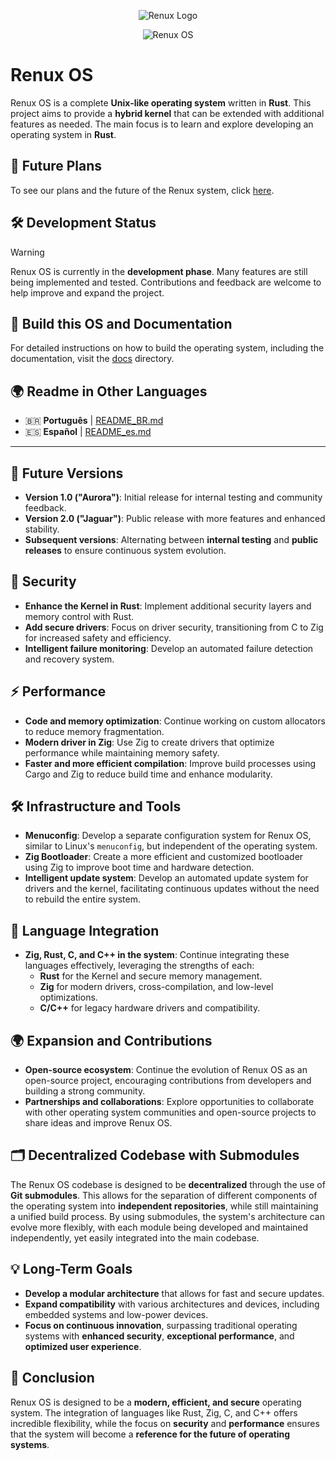 <p align="center">
  <img src="https://github.com/user-attachments/assets/99a8117c-bd7e-4633-b6bb-3f6ce2c29bcb" alt="Renux Logo">
</p>
<p align="center">
 <img src="https://github.com/user-attachments/assets/00c385c8-7796-4a60-80b9-b40b496358fc" alt="Renux OS">
</p>

# **Renux OS**

Renux OS is a complete **Unix-like operating system** written in **Rust**. This project aims to provide a **hybrid kernel** that can be extended with additional features as needed. The main focus is to learn and explore developing an operating system in **Rust**.

## 🚀 **Future Plans**

To see our plans and the future of the Renux system, click [here](docs/plans/future_plans.md).

## 🛠️ **Development Status**
> [!WARNING]
> Renux OS is currently in the **development phase**. Many features are still being implemented and tested. Contributions and feedback are welcome to help improve and expand the project.

## 📝 **Build this OS and Documentation**
For detailed instructions on how to build the operating system, including the documentation, visit the [docs](./docs/docs.md) directory.

## 🌍 **Readme in Other Languages**
- 🇧🇷 **Português** | [README_BR.md](./docs/translations/README_BR.md)
- 🇪🇸 **Español** | [README_es.md](./docs/translations/README_ES.md)

---

## 🚀 **Future Versions**
- **Version 1.0 ("Aurora")**: Initial release for internal testing and community feedback.
- **Version 2.0 ("Jaguar")**: Public release with more features and enhanced stability.
- **Subsequent versions**: Alternating between **internal testing** and **public releases** to ensure continuous system evolution.

## 🔐 **Security**
- **Enhance the Kernel in Rust**: Implement additional security layers and memory control with Rust.
- **Add secure drivers**: Focus on driver security, transitioning from C to Zig for increased safety and efficiency.
- **Intelligent failure monitoring**: Develop an automated failure detection and recovery system.

## ⚡ **Performance**
- **Code and memory optimization**: Continue working on custom allocators to reduce memory fragmentation.
- **Modern driver in Zig**: Use Zig to create drivers that optimize performance while maintaining memory safety.
- **Faster and more efficient compilation**: Improve build processes using Cargo and Zig to reduce build time and enhance modularity.

## 🛠️ **Infrastructure and Tools**
- **Menuconfig**: Develop a separate configuration system for Renux OS, similar to Linux's `menuconfig`, but independent of the operating system.
- **Zig Bootloader**: Create a more efficient and customized bootloader using Zig to improve boot time and hardware detection.
- **Intelligent update system**: Develop an automated update system for drivers and the kernel, facilitating continuous updates without the need to rebuild the entire system.

## 🔄 **Language Integration**
- **Zig, Rust, C, and C++ in the system**: Continue integrating these languages effectively, leveraging the strengths of each:
  - **Rust** for the Kernel and secure memory management.
  - **Zig** for modern drivers, cross-compilation, and low-level optimizations.
  - **C/C++** for legacy hardware drivers and compatibility.

## 🌍 **Expansion and Contributions**
- **Open-source ecosystem**: Continue the evolution of Renux OS as an open-source project, encouraging contributions from developers and building a strong community.
- **Partnerships and collaborations**: Explore opportunities to collaborate with other operating system communities and open-source projects to share ideas and improve Renux OS.

## 🗂️ **Decentralized Codebase with Submodules**
The Renux OS codebase is designed to be **decentralized** through the use of **Git submodules**. This allows for the separation of different components of the operating system into **independent repositories**, while still maintaining a unified build process. By using submodules, the system's architecture can evolve more flexibly, with each module being developed and maintained independently, yet easily integrated into the main codebase.

## 💡 **Long-Term Goals**
- **Develop a modular architecture** that allows for fast and secure updates.
- **Expand compatibility** with various architectures and devices, including embedded systems and low-power devices.
- **Focus on continuous innovation**, surpassing traditional operating systems with **enhanced security**, **exceptional performance**, and **optimized user experience**.

## 🚀 **Conclusion**
Renux OS is designed to be a **modern, efficient, and secure** operating system. The integration of languages like Rust, Zig, C, and C++ offers incredible flexibility, while the focus on **security** and **performance** ensures that the system will become a **reference for the future of operating systems**.
